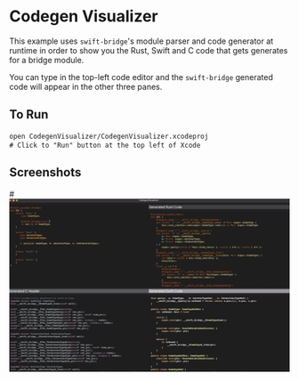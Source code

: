 # Codegen Visualizer

This example uses `swift-bridge`'s module parser and code generator at runtime in order to show you the
Rust, Swift and C code that gets generates for a bridge module.

You can type in the top-left code editor and the `swift-bridge` generated code will appear in the other
three panes.

## To Run

```
open CodegenVisualizer/CodegenVisualizer.xcodeproj
# Click to "Run" button at the top left of Xcode
```

## Screenshots

#![Codegen visualizer](./codegen-visualizer-screenshot.png)
